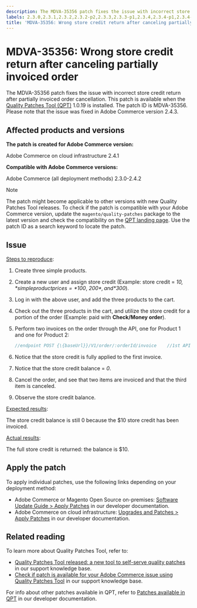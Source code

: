 ```yaml
---
description: The MDVA-35356 patch fixes the issue with incorrect store credit return after partially invoiced order cancellation. This patch is available when the [Quality Patches Tool (QPT)](https://support.magento.com/hc/en-us/articles/360047139492) 1.0.19 is installed. The patch ID is MDVA-35356. Please note that the issue was fixed in Adobe Commerce version 2.4.3.
labels: 2.3.0,2.3.1,2.3.2,2.3.2-p2,2.3.3,2.3.3-p1,2.3.4,2.3.4-p1,2.3.4-p2,2.3.5,2.3.5-p1,2.3.5-p2,2.3.6,2.3.6-p1,2.4.0,2.4.0-p1,2.4.1,2.4.1-p1,2.4.1-p2,2.4.2,QPT 1.0.19,Magento Commerce,Magento Commerce Cloud,Quality Patches Tool,Adobe Commerce,cloud infrastructure,on-premises
title: 'MDVA-35356: Wrong store credit return after canceling partially invoiced order'
---
```


# MDVA-35356: Wrong store credit return after canceling partially invoiced order

The MDVA-35356 patch fixes the issue with incorrect store credit return after partially invoiced order cancellation. This patch is available when the [Quality Patches Tool (QPT)](https://support.magento.com/hc/en-us/articles/360047139492) 1.0.19 is installed. The patch ID is MDVA-35356. Please note that the issue was fixed in Adobe Commerce version 2.4.3.

## Affected products and versions

**The patch is created for Adobe Commerce version:**

Adobe Commerce on cloud infrastructure 2.4.1

**Compatible with Adobe Commerce versions:**

Adobe Commerce (all deployment methods) 2.3.0-2.4.2

>[!NOTE]
>
>The patch might become applicable to other versions with new Quality Patches Tool releases. To check if the patch is compatible with your Adobe Commerce version, update the `magento/quality-patches` package to the latest version and check the compatibility on the [QPT landing page](https://devdocs.magento.com/quality-patches/tool.html#patch-grid). Use the patch ID as a search keyword to locate the patch.

## Issue

<u>Steps to reproduce</u>:

1. Create three simple products.
1. Create a new user and assign store credit (Example: store credit = *$10,* simple product prices = *$100*, *$200*, and *$300*).
1. Log in with the above user, and add the three products to the cart.
1. Check out the three products in the cart, and utilize the store credit for a portion of the order (Example: paid with **Check/Money order**).
1. Perform two invoices on the order through the API, one for Product 1 and one for Product 2:

    ```php
    //endpoint POST {\{baseUrl}}/V1/order/:orderId/invoice    //1st API call:    {    "capture": true,    "items": [    {    "order_item_id": 1,    "qty": 1    }    ],    "notify": true,    "appendComment": false    }    //2nd API call:    {    "capture": true,    "items": [    {    "order_item_id": 2,    "qty": 1    }    ],    "notify": true,    "appendComment": false    }    
    ```

1. Notice that the store credit is fully applied to the first invoice.
1. ​Notice that the store credit balance = *0*.
1. Cancel the order, and see that two items are invoiced and that the third item is canceled.
1. Observe the store credit balance.

<u>Expected results</u>:

The store credit balance is still 0 because the $10 store credit has been invoiced.

<u>Actual results</u>:

The full store credit is returned: the balance is $10.

## Apply the patch

To apply individual patches, use the following links depending on your deployment method:

* Adobe Commerce or Magento Open Source on-premises: [Software Update Guide > Apply Patches](https://devdocs.magento.com/guides/v2.4/comp-mgr/patching/mqp.html) in our developer documentation.
* Adobe Commerce on cloud infrastructure: [Upgrades and Patches > Apply Patches](https://devdocs.magento.com/cloud/project/project-patch.html) in our developer documentation.

## Related reading

To learn more about Quality Patches Tool, refer to:

* [Quality Patches Tool released: a new tool to self-serve quality patches](https://support.magento.com/hc/en-us/articles/360047139492) in our support knowledge base.
* [Check if patch is available for your Adobe Commerce issue using Quality Patches Tool](https://support.magento.com/hc/en-us/articles/360047125252) in our support knowledge base.

For info about other patches available in QPT, refer to [Patches available in QPT](https://devdocs.magento.com/quality-patches/tool.html#patch-grid) in our developer documentation.